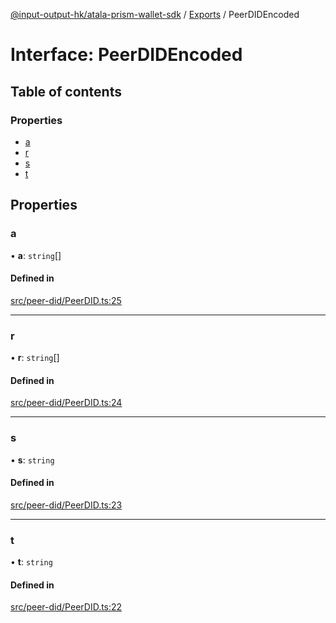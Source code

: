 [@input-output-hk/atala-prism-wallet-sdk](../README.md) / [Exports](../modules.md) / PeerDIDEncoded

# Interface: PeerDIDEncoded

## Table of contents

### Properties

- [a](PeerDIDEncoded.md#a)
- [r](PeerDIDEncoded.md#r)
- [s](PeerDIDEncoded.md#s)
- [t](PeerDIDEncoded.md#t)

## Properties

### a

• **a**: `string`[]

#### Defined in

[src/peer-did/PeerDID.ts:25](https://github.com/input-output-hk/atala-prism-wallet-sdk-ts/blob/3f28060/src/peer-did/PeerDID.ts#L25)

___

### r

• **r**: `string`[]

#### Defined in

[src/peer-did/PeerDID.ts:24](https://github.com/input-output-hk/atala-prism-wallet-sdk-ts/blob/3f28060/src/peer-did/PeerDID.ts#L24)

___

### s

• **s**: `string`

#### Defined in

[src/peer-did/PeerDID.ts:23](https://github.com/input-output-hk/atala-prism-wallet-sdk-ts/blob/3f28060/src/peer-did/PeerDID.ts#L23)

___

### t

• **t**: `string`

#### Defined in

[src/peer-did/PeerDID.ts:22](https://github.com/input-output-hk/atala-prism-wallet-sdk-ts/blob/3f28060/src/peer-did/PeerDID.ts#L22)
